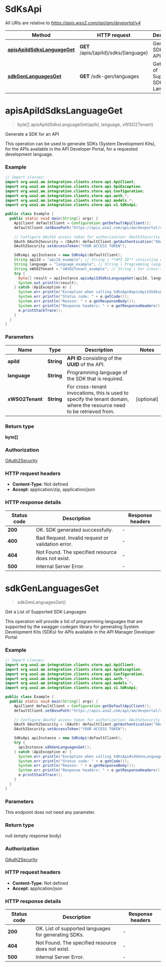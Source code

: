 # SdKsApi

All URIs are relative to *https://apis.wso2.com/api/am/devportal/v4*

Method | HTTP request | Description
------------- | ------------- | -------------
[**apisApiIdSdksLanguageGet**](SdKsApi.md#apisApiIdSdksLanguageGet) | **GET** /apis/{apiId}/sdks/{language} | Generate a SDK for an API 
[**sdkGenLanguagesGet**](SdKsApi.md#sdkGenLanguagesGet) | **GET** /sdk-gen/languages | Get a List of Supported SDK Languages 


<a name="apisApiIdSdksLanguageGet"></a>
# **apisApiIdSdksLanguageGet**
> byte[] apisApiIdSdksLanguageGet(apiId, language, xWSO2Tenant)

Generate a SDK for an API 

This operation can be used to generate SDKs (System Development Kits), for the APIs available in the API Developer Portal, for a requested development language. 

### Example
```java
// Import classes:
import org.wso2.am.integration.clients.store.api.ApiClient;
import org.wso2.am.integration.clients.store.api.ApiException;
import org.wso2.am.integration.clients.store.api.Configuration;
import org.wso2.am.integration.clients.store.api.auth.*;
import org.wso2.am.integration.clients.store.api.models.*;
import org.wso2.am.integration.clients.store.api.v1.SdKsApi;

public class Example {
  public static void main(String[] args) {
    ApiClient defaultClient = Configuration.getDefaultApiClient();
    defaultClient.setBasePath("https://apis.wso2.com/api/am/devportal/v4");
    
    // Configure OAuth2 access token for authorization: OAuth2Security
    OAuth OAuth2Security = (OAuth) defaultClient.getAuthentication("OAuth2Security");
    OAuth2Security.setAccessToken("YOUR ACCESS TOKEN");

    SdKsApi apiInstance = new SdKsApi(defaultClient);
    String apiId = "apiId_example"; // String | **API ID** consisting of the **UUID** of the API. 
    String language = "language_example"; // String | Programming language of the SDK that is required. 
    String xWSO2Tenant = "xWSO2Tenant_example"; // String | For cross-tenant invocations, this is used to specify the tenant domain, where the resource need to be   retrieved from. 
    try {
      byte[] result = apiInstance.apisApiIdSdksLanguageGet(apiId, language, xWSO2Tenant);
      System.out.println(result);
    } catch (ApiException e) {
      System.err.println("Exception when calling SdKsApi#apisApiIdSdksLanguageGet");
      System.err.println("Status code: " + e.getCode());
      System.err.println("Reason: " + e.getResponseBody());
      System.err.println("Response headers: " + e.getResponseHeaders());
      e.printStackTrace();
    }
  }
}
```

### Parameters

Name | Type | Description  | Notes
------------- | ------------- | ------------- | -------------
 **apiId** | **String**| **API ID** consisting of the **UUID** of the API.  |
 **language** | **String**| Programming language of the SDK that is required.  |
 **xWSO2Tenant** | **String**| For cross-tenant invocations, this is used to specify the tenant domain, where the resource need to be   retrieved from.  | [optional]

### Return type

**byte[]**

### Authorization

[OAuth2Security](../README.md#OAuth2Security)

### HTTP request headers

 - **Content-Type**: Not defined
 - **Accept**: application/zip, application/json

### HTTP response details
| Status code | Description | Response headers |
|-------------|-------------|------------------|
**200** | OK. SDK generated successfully.  |  -  |
**400** | Bad Request. Invalid request or validation error. |  -  |
**404** | Not Found. The specified resource does not exist. |  -  |
**500** | Internal Server Error. |  -  |

<a name="sdkGenLanguagesGet"></a>
# **sdkGenLanguagesGet**
> sdkGenLanguagesGet()

Get a List of Supported SDK Languages 

This operation will provide a list of programming languages that are supported by the swagger codegen library for generating System Development Kits (SDKs) for APIs available in the API Manager Developer Portal 

### Example
```java
// Import classes:
import org.wso2.am.integration.clients.store.api.ApiClient;
import org.wso2.am.integration.clients.store.api.ApiException;
import org.wso2.am.integration.clients.store.api.Configuration;
import org.wso2.am.integration.clients.store.api.auth.*;
import org.wso2.am.integration.clients.store.api.models.*;
import org.wso2.am.integration.clients.store.api.v1.SdKsApi;

public class Example {
  public static void main(String[] args) {
    ApiClient defaultClient = Configuration.getDefaultApiClient();
    defaultClient.setBasePath("https://apis.wso2.com/api/am/devportal/v4");
    
    // Configure OAuth2 access token for authorization: OAuth2Security
    OAuth OAuth2Security = (OAuth) defaultClient.getAuthentication("OAuth2Security");
    OAuth2Security.setAccessToken("YOUR ACCESS TOKEN");

    SdKsApi apiInstance = new SdKsApi(defaultClient);
    try {
      apiInstance.sdkGenLanguagesGet();
    } catch (ApiException e) {
      System.err.println("Exception when calling SdKsApi#sdkGenLanguagesGet");
      System.err.println("Status code: " + e.getCode());
      System.err.println("Reason: " + e.getResponseBody());
      System.err.println("Response headers: " + e.getResponseHeaders());
      e.printStackTrace();
    }
  }
}
```

### Parameters
This endpoint does not need any parameter.

### Return type

null (empty response body)

### Authorization

[OAuth2Security](../README.md#OAuth2Security)

### HTTP request headers

 - **Content-Type**: Not defined
 - **Accept**: application/json

### HTTP response details
| Status code | Description | Response headers |
|-------------|-------------|------------------|
**200** | OK. List of supported languages for generating SDKs.  |  -  |
**404** | Not Found. The specified resource does not exist. |  -  |
**500** | Internal Server Error. |  -  |


